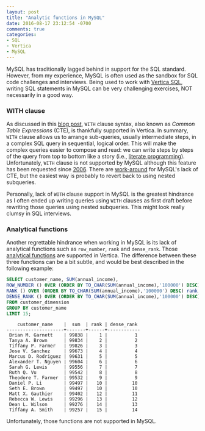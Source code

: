 ```yaml
---
layout: post
title: "Analytic functions in MySQL"
date: 2016-08-17 23:12:54 -0700
comments: true
categories: 
- SQL
- Vertica
- MySQL
---
```


MySQL has traditionally lagged behind in support for the SQL standard.
However, from my experience, MySQL is often used as the sandbox for SQL code challenges and interviews.
Being used to work with [Vertica SQL](https://my.vertica.com/docs/7.1.x/HTML/index.htm#Authoring/SQLReferenceManual/SQLReferenceManual.htm), writing SQL statements in MySQL can be very challenging exercises, NOT necessarily in a good way.

### WITH clause

As discussed in this [blog post](/blog/2016/02/03/vertica-6-with-clause/), `WITH` clause syntax, also known as *Common Table Expressions* (CTE), is thankfully supported in Vertica.
In summary, `WITH` clause allows us to arrange sub-queries, usually intermediate steps, in a complex SQL query in sequential, logical order.
This will make the complex queries easier to compose and read: we can write steps by steps of the query from top to bottom like a story (i.e., [literate programming](https://en.wikipedia.org/wiki/Literate_programming)).
Unfortunately, `WITH` clause is not supported by MySQL although this feature has been requested since [2006](https://bugs.mysql.com/bug.php?id=16244).
There are [work-around](http://guilhembichot.blogspot.fr/2013/11/with-recursive-and-mysql.html) for MySQL's lack of CTE, but the easiest way is probably to revert back to using nested subqueries.

Personally, lack of `WITH` clause support in MySQL is the greatest hindrance as I often ended up writing queries using `WITH` clauses as first draft before rewriting those queries using nested subqueries.
This might look really clumsy in SQL interviews.

### Analytical functions

Another regrettable hindrance when working in MySQL is its lack of analytical functions such as `row_number`, `rank` and `dense_rank`.
Those [analytical functions](https://my.vertica.com/docs/7.1.x/HTML/index.htm#Authoring/SQLReferenceManual/Functions/Analytic/AnalyticFunctions.htm) are supported in Vertica.
The difference between these three functions can be a bit subtle, and would be best described in the following example:

``` sql Example of row_number, rank, and dense_rank functions
SELECT customer_name, SUM(annual_income),
ROW_NUMBER () OVER (ORDER BY TO_CHAR(SUM(annual_income),'100000') DESC) row_number, 
RANK () OVER (ORDER BY TO_CHAR(SUM(annual_income),'100000') DESC) rank, 
DENSE_RANK () OVER (ORDER BY TO_CHAR(SUM(annual_income),'100000') DESC) dense_rank 
FROM customer_dimension
GROUP BY customer_name
LIMIT 15;
```

``` plain Example output
    customer_name    |  sum  | rank | dense_rank 
---------------------+-------+------+------------
 Brian M. Garnett    | 99838 |    1 |          1
 Tanya A. Brown      | 99834 |    2 |          2
 Tiffany P. Farmer   | 99826 |    3 |          3
 Jose V. Sanchez     | 99673 |    4 |          4
 Marcus D. Rodriguez | 99631 |    5 |          5
 Alexander T. Nguyen | 99604 |    6 |          6
 Sarah G. Lewis      | 99556 |    7 |          7
 Ruth Q. Vu          | 99542 |    8 |          8
 Theodore T. Farmer  | 99532 |    9 |          9
 Daniel P. Li        | 99497 |   10 |         10
 Seth E. Brown       | 99497 |   10 |         10
 Matt X. Gauthier    | 99402 |   12 |         11
 Rebecca W. Lewis    | 99296 |   13 |         12
 Dean L. Wilson      | 99276 |   14 |         13
 Tiffany A. Smith    | 99257 |   15 |         14
```

Unfortunately, those functions are not supported in MySQL.


